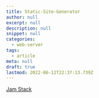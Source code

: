 ```yaml
---
title: Static-Site-Generator
author: null
excerpt: null
description: null
snippet: null
categories:
  - web-server
tags:
  - article
meta: null
draft: true
lastmod: 2022-06-12T22:37:13.739Z
---
```


[Jam Stack](https://jamstack.org/generators/)
